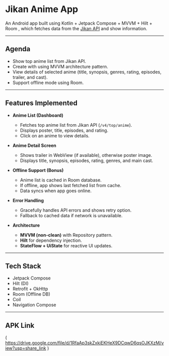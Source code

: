 # Jikan Anime App

An Android app built using Kotlin + Jetpack Compose + MVVM + Hilt + Room , which fetches data from the [Jikan API](https://docs.api.jikan.moe/) and show information.

---

##  Agenda
- Show top anime list from Jikan API.
- Create with using MVVM architecture pattern.
- View details of selected anime (title, synopsis, genres, rating, episodes, trailer, and cast).
- Support offline mode using Room.

---

##  Features Implemented
- **Anime List (Dashboard)**
    - Fetches top anime list from Jikan API (`/v4/top/anime`).
    - Displays poster, title, episodes, and rating.
    - Click on an anime to view details.

- **Anime Detail Screen**
    - Shows trailer in WebView (if available), otherwise poster image.
    - Displays title, synopsis, episodes, rating, genres, and main cast.

- **Offline Support (Bonus)**
    - Anime list is cached in Room database.
    - If offline, app shows last fetched list from cache.
    - Data syncs when app goes online.

- **Error Handling**
    - Gracefully handles API errors and shows retry option.
    - Fallback to cached data if network is unavailable.

- **Architecture**
    - **MVVM (non-clean)** with Repository pattern.
    - **Hilt** for dependency injection.
    - **StateFlow + UiState** for reactive UI updates.

---

## Tech Stack
- Jetpack Compose
- Hilt (DI)
- Retrofit + OkHttp
- Room (Offline DB)
- Coil 
- Navigation Compose

---

## APK Link
( https://drive.google.com/file/d/1RfaAp3skZxkiEKHeX9DCqwD6qsOJKXzM/view?usp=share_link )


